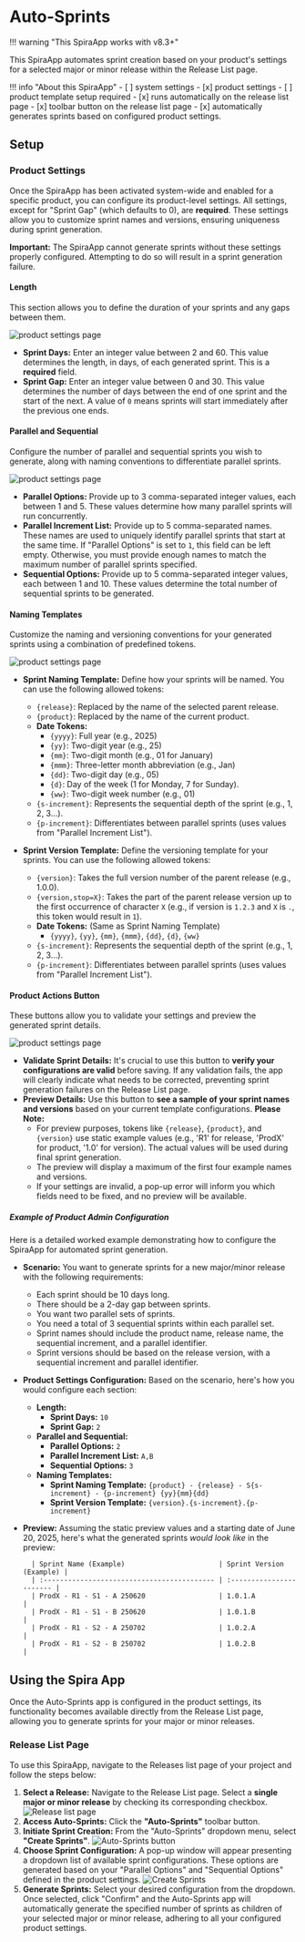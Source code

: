 # Auto-Sprints

<!-- // is it compatible with the spiratest, or teams -->
!!! warning "This SpiraApp works with v8.3+" 

This SpiraApp automates sprint creation based on your product's settings for a selected major or minor release within the Release List page.

!!! info "About this SpiraApp"
    - [ ] system settings
    - [x] product settings 
    - [ ] product template setup required
    - [x] runs automatically on the release list page
    - [x] toolbar button on the release list page
    - [x] automatically generates sprints based on configured product settings.

## Setup
### Product Settings

Once the SpiraApp has been activated system-wide and enabled for a specific product, you can configure its product-level settings. All settings, except for "Sprint Gap" (which defaults to 0), are **required**. These settings allow you to customize sprint names and versions, ensuring uniqueness during sprint generation.

**Important:** The SpiraApp cannot generate sprints without these settings properly configured. Attempting to do so will result in a sprint generation failure.

#### Length

This section allows you to define the duration of your sprints and any gaps between them.

![product settings page](img/auto-sprints-product-length.png)

  * **Sprint Days:** Enter an integer value between 2 and 60. This value determines the length, in days, of each generated sprint. This is a **required** field.
  * **Sprint Gap:** Enter an integer value between 0 and 30. This value determines the number of days between the end of one sprint and the start of the next. A value of `0` means sprints will start immediately after the previous one ends.

#### Parallel and Sequential

Configure the number of parallel and sequential sprints you wish to generate, along with naming conventions to differentiate parallel sprints.

![product settings page](img/auto-sprints-product-parallel&sequential.png)

  * **Parallel Options:** Provide up to 3 comma-separated integer values, each between 1 and 5. These values determine how many parallel sprints will run concurrently.
  * **Parallel Increment List:** Provide up to 5 comma-separated names. These names are used to uniquely identify parallel sprints that start at the same time. If "Parallel Options" is set to `1`, this field can be left empty. Otherwise, you must provide enough names to match the maximum number of parallel sprints specified.
  * **Sequential Options:** Provide up to 5 comma-separated integer values, each between 1 and 10. These values determine the total number of sequential sprints to be generated.

#### Naming Templates

Customize the naming and versioning conventions for your generated sprints using a combination of predefined tokens.

![product settings page](img/auto-sprints-product-namingTemplates.png)
 
  * **Sprint Naming Template:** Define how your sprints will be named. You can use the following allowed tokens:

      * `{release}`: Replaced by the name of the selected parent release.
      * `{product}`: Replaced by the name of the current product.
      * **Date Tokens:**
          * `{yyyy}`: Full year (e.g., 2025)
          * `{yy}`: Two-digit year (e.g., 25)
          * `{mm}`: Two-digit month (e.g., 01 for January)
          * `{mmm}`: Three-letter month abbreviation (e.g., Jan)
          * `{dd}`: Two-digit day (e.g., 05)
          * `{d}`: Day of the week (1 for Monday, 7 for Sunday).
          * `{ww}`: Two-digit week number (e.g., 01)
      * `{s-increment}`: Represents the sequential depth of the sprint (e.g., 1, 2, 3...).
      * `{p-increment}`: Differentiates between parallel sprints (uses values from "Parallel Increment List").

  * **Sprint Version Template:** Define the versioning template for your sprints. You can use the following allowed tokens:

      * `{version}`: Takes the full version number of the parent release (e.g., 1.0.0).
      * `{version,stop=X}`: Takes the part of the parent release version up to the first occurrence of character `X` (e.g., if version is `1.2.3` and `X` is `.`, this token would result in `1`).
      * **Date Tokens:** (Same as Sprint Naming Template)
          * `{yyyy}`, `{yy}`, `{mm}`, `{mmm}`, `{dd}`, `{d}`, `{ww}`
      * `{s-increment}`: Represents the sequential depth of the sprint (e.g., 1, 2, 3...).
      * `{p-increment}`: Differentiates between parallel sprints (uses values from "Parallel Increment List").

#### Product Actions Button

These buttons allow you to validate your settings and preview the generated sprint details.

![product settings page](img/auto-sprints-product-actions-button.png)

  * **Validate Sprint Details:** It's crucial to use this button to **verify your configurations are valid** before saving. If any validation fails, the app will clearly indicate what needs to be corrected, preventing sprint generation failures on the Release List page.
  * **Preview Details:** Use this button to **see a sample of your sprint names and versions** based on your current template configurations. 
   **Please Note:**
    * For preview purposes, tokens like `{release}`, `{product}`, and `{version}` use static example values (e.g., 'R1' for release, 'ProdX' for product, '1.0' for version). The actual values will be used during final sprint generation.
    * The preview will display a maximum of the first four example names and versions.
    * If your settings are invalid, a pop-up error will inform you which fields need to be fixed, and no preview will be available.

##### Example of Product Admin Configuration
Here is a detailed worked example demonstrating how to configure the SpiraApp for automated sprint generation.

* **Scenario:** You want to generate sprints for a new major/minor release with the following requirements:
    * Each sprint should be 10 days long.
    * There should be a 2-day gap between sprints.
    * You want two parallel sets of sprints.
    * You need a total of 3 sequential sprints within each parallel set.
    * Sprint names should include the product name, release name, the sequential increment, and a parallel identifier.
    * Sprint versions should be based on the release version, with a sequential increment and parallel identifier.

* **Product Settings Configuration:** Based on the scenario, here's how you would configure each section:
    * **Length:**
        * **Sprint Days:** `10`
        * **Sprint Gap:** `2`
    * **Parallel and Sequential:**
        * **Parallel Options:** `2`
        * **Parallel Increment List:** `A,B`
        * **Sequential Options:** `3`
    * **Naming Templates:**
        * **Sprint Naming Template:** `{product} - {release} - S{s-increment} - {p-increment} {yy}{mm}{dd}`
        * **Sprint Version Template:** `{version}.{s-increment}.{p-increment}`

* **Preview:**
        Assuming the static preview values and a starting date of June 20, 2025, here's what the generated sprints *would look like* in the preview:

        | Sprint Name (Example)                       | Sprint Version (Example) |
        | :------------------------------------------ | :----------------------- | 
        | ProdX - R1 - S1 - A 250620                  | 1.0.1.A                  |
        | ProdX - R1 - S1 - B 250620                  | 1.0.1.B                  |
        | ProdX - R1 - S2 - A 250702                  | 1.0.2.A                  |
        | ProdX - R1 - S2 - B 250702                  | 1.0.2.B                  |

## Using the Spira App

Once the Auto-Sprints app is configured in the product settings, its functionality becomes available directly from the Release List page, allowing you to generate sprints for your major or minor releases.

### Release List Page

To use this SpiraApp, navigate to the Releases list page of your project and follow the steps below:

1.  **Select a Release:** Navigate to the Release List page. Select a **single major or minor release** by checking its corresponding checkbox.
![Release list page](img/auto-sprints-release-list-page.png)
2.  **Access Auto-Sprints:** Click the **"Auto-Sprints"** toolbar button.
3.  **Initiate Sprint Creation:** From the "Auto-Sprints" dropdown menu, select **"Create Sprints"**.
![Auto-Sprints button](img/auto-sprints-button.png)
4.  **Choose Sprint Configuration:** A pop-up window will appear presenting a dropdown list of available sprint configurations. These options are generated based on your "Parallel Options" and "Sequential Options" defined in the product settings.
![Create Sprints](img/auto-sprints-create-sprints-dropdown.png)
5.  **Generate Sprints:** Select your desired configuration from the dropdown. Once selected, click "Confirm" and the Auto-Sprints app will automatically generate the specified number of sprints as children of your selected major or minor release, adhering to all your configured product settings.